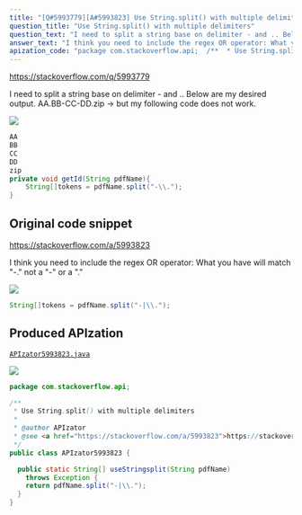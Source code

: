 ```yaml
---
title: "[Q#5993779][A#5993823] Use String.split() with multiple delimiters"
question_title: "Use String.split() with multiple delimiters"
question_text: "I need to split a string base on delimiter - and .. Below are my desired output. AA.BB-CC-DD.zip -> but my following code does not work."
answer_text: "I think you need to include the regex OR operator: What you have will match \"-.\" not a \"-\" or a \".\""
apization_code: "package com.stackoverflow.api;  /**  * Use String.split() with multiple delimiters  *  * @author APIzator  * @see <a href=\"https://stackoverflow.com/a/5993823\">https://stackoverflow.com/a/5993823</a>  */ public class APIzator5993823 {    public static String[] useStringsplit(String pdfName)     throws Exception {     return pdfName.split(\"-|\\\\.\");   } }"
---
```


https://stackoverflow.com/q/5993779

I need to split a string base on delimiter - and .. Below are my desired output.
AA.BB-CC-DD.zip -&gt;
but my following code does not work.


<div class="code-logo"><img src="/stackoverflow.png" /></div>

```java
AA
BB
CC
DD
zip
private void getId(String pdfName){
    String[]tokens = pdfName.split("-\\.");
}
```


## Original code snippet

https://stackoverflow.com/a/5993823

I think you need to include the regex OR operator:
What you have will match &quot;-.&quot; not a &quot;-&quot; or a &quot;.&quot;

<div class="code-logo"><img src="/stackoverflow.png" /></div>

```java
String[]tokens = pdfName.split("-|\\.");
```

## Produced APIzation

[`APIzator5993823.java`](https://github.com/pasqualesalza/apization-temp-data/raw/master/search/APIzator5993823.java)

<div class="code-logo"><img src="/apizator.png" /></div>

```java
package com.stackoverflow.api;

/**
 * Use String.split() with multiple delimiters
 *
 * @author APIzator
 * @see <a href="https://stackoverflow.com/a/5993823">https://stackoverflow.com/a/5993823</a>
 */
public class APIzator5993823 {

  public static String[] useStringsplit(String pdfName)
    throws Exception {
    return pdfName.split("-|\\.");
  }
}

```